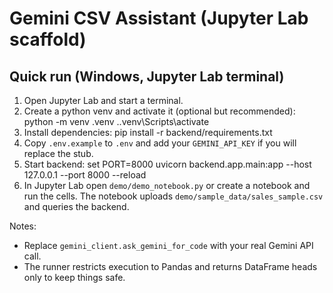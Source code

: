 # Gemini CSV Assistant (Jupyter Lab scaffold)


## Quick run (Windows, Jupyter Lab terminal)
1. Open Jupyter Lab and start a terminal.
2. Create a python venv and activate it (optional but recommended):
python -m venv .venv
.\.venv\Scripts\activate
3. Install dependencies:
pip install -r backend/requirements.txt
4. Copy `.env.example` to `.env` and add your `GEMINI_API_KEY` if you will replace the stub.
5. Start backend:
set PORT=8000
uvicorn backend.app.main:app --host 127.0.0.1 --port 8000 --reload
6. In Jupyter Lab open `demo/demo_notebook.py` or create a notebook and run the cells. The notebook uploads `demo/sample_data/sales_sample.csv` and queries the backend.


Notes:
- Replace `gemini_client.ask_gemini_for_code` with your real Gemini API call.
- The runner restricts execution to Pandas and returns DataFrame heads only to keep things safe.